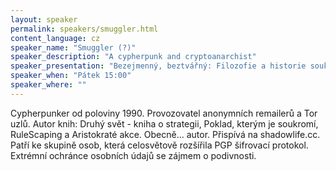 ```yaml
---
layout: speaker
permalink: speakers/smuggler.html
content_language: cz
speaker_name: "Smuggler (?)"
speaker_description: "A cypherpunk and cryptoanarchist"
speaker_presentation: "Bezejmenný, beztvářný: Filozofie a historie soukromí a esence anonymity"
speaker_when: "Pátek 15:00"
speaker_where: ""
---
```


Cypherpunker od poloviny 1990. Provozovatel anonymních remailerů a Tor uzlů. Autor knih: Druhý svět - kniha o strategii, Poklad, kterým je soukromí, RuleScaping a Aristokraté akce. Obecně… autor. Přispívá na shadowlife.cc. Patří ke skupině osob, která celosvětově rozšířila PGP šifrovací protokol. Extrémní ochránce osobních údajů se zájmem o podivnosti.
